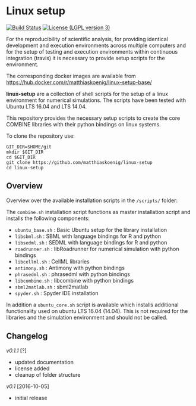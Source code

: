 # Linux setup
[![Build Status](https://travis-ci.org/matthiaskoenig/linux-setup.svg?branch=master)](https://travis-ci.org/matthiaskoenig/linux-setup)
[![License (LGPL version 3)](https://img.shields.io/badge/license-LGPLv3.0-blue.svg?style=flat-square)](http://opensource.org/licenses/LGPL-3.0)

For the reproducibility of scientific analysis, for providing identical 
development and execution environments across multiple computers and 
for the setup of testing and execution environments within continuous 
integration (travis) it is necessary to provide setup scripts for 
the environment.

The corresponding docker images are available from
https://hub.docker.com/r/matthiaskoenig/linux-setup-base/


**linux-setup** are a collection of shell scripts for the setup of 
a linux environment for numerical simulations. The scripts have been
tested with Ubuntu LTS 16.04 and LTS 14.04. 

This repository provides the necessary setup scripts to create the 
core COMBINE libraries with their python bindings on linux systems.

To clone the repository use:
```
GIT_DIR=$HOME/git
mkdir $GIT_DIR
cd $GIT_DIR
git clone https://github.com/matthiaskoenig/linux-setup
cd linux-setup
```

## Overview
Overview over the available installation scripts in the `/scripts/` folder:

The `combine.sh` installation script functions as master installation script and
installs the following components:

* `ubuntu_base.sh` : Basic Ubuntu setup for the library installation
* `libsbml.sh` : SBML with language bindings for R and python
* `libsedml.sh` : SEDML with language bindings for R and python
* `roadrunner.sh` : libRoadrunner for numerical simulation with python bindings
* `libcellml.sh` : CellML libraries
* `antimony.sh` : Antimony with python bindings
* `phrasedml.sh` : phrasedml with python bindings
* `libcombine.sh` : libcombine with python bindings
* `sbml2matlab.sh` : sbml2matlab  
* `spyder.sh` : Spyder IDE installation

In addition a `ubuntu_core.sh` script is available which installs additional 
functionality used on ubuntu LTS 16.04 (14.04). This is not required for 
the libraries and the simulation environment and should not be called.

## Changelog
*v0.1.1* [?]
- updated documentation
- license added
- cleanup of folder structure

*v0.1* [2016-10-05]
- initial release
